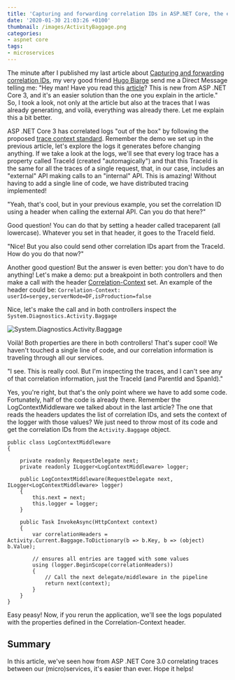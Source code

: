 ```yaml
---
title: 'Capturing and forwarding correlation IDs in ASP.NET Core, the easy way'
date: '2020-01-30 21:03:26 +0100'
thumbnail: /images/ActivityBaggage.png
categories:
- aspnet core
tags:
- microservices
---
```


The minute after I published my last article about [Capturing and forwarding correlation IDs](https://vgaltes.com/post/forwarding-correlation-ids-in-aspnetcore/), my very good friend [Hugo Biarge](https://twitter.com/hbiarge) send me a Direct Message telling me: "Hey man! Have you read this [article](https://devblogs.microsoft.com/aspnet/improvements-in-net-core-3-0-for-troubleshooting-and-monitoring-distributed-apps/)? This is new from  ASP .NET Core 3, and it's an easier solution than the one you explain in the article." So, I took a look, not only at the article but also at the traces that I was already generating, and voilà, everything was already there. Let me explain this a bit better.

ASP .NET Core 3 has correlated logs "out of the box" by following the proposed [trace context standard](https://www.w3.org/TR/trace-context/). Remember the demo we set up in the previous article, let's explore the logs it generates before changing anything. If we take a look at the logs, we'll see that every log trace has a property called TraceId (created "automagically") and that this TraceId is the same for all the traces of a single request, that, in our case, includes an "external" API making calls to an "internal" API. This is amazing! Without having to add a single line of code, we have distributed tracing implemented!

"Yeah, that's cool, but in your previous example, you set the correlation ID using a header when calling the external API. Can you do that here?" 

Good question! You can do that by setting a header called traceparent (all lowercase). Whatever you set in that header, it goes to the TraceId field.

"Nice! But you also could send other correlation IDs apart from the TraceId. How do you do that now?"

Another good question! But the answer is even better: you don't have to do anything! Let's make a demo: put a breakpoint in both controllers and then make a call with the header [Correlation-Context](https://github.com/w3c/correlation-context/blob/master/correlation_context/HTTP_HEADER_FORMAT.md) set. An example of the header could be: `Correlation-Context: userId=sergey,serverNode=DF,isProduction=false`

Nice, let's make the call and in both controllers inspect the `System.Diagnostics.Activity.Baggage`

![System.Diagnostics.Activity.Baggage](/images/ActivityBaggage.png)

Voilà! Both properties are there in both controllers! That's super cool! We haven't touched a single line of code, and our correlation information is traveling through all our services.

"I see. This is really cool. But I'm inspecting the traces, and I can't see any of that correlation information, just the TraceId (and ParentId and SpanId)."

Yes, you're right, but that's the only point where we have to add some code. Fortunately, half of the code is already there. Remember the LogContextMiddleware we talked about in the last article? The one that reads the headers updates the list of correlation IDs, and sets the context of the logger with those values? We just need to throw most of its code and get the correlation IDs from the `Activity.Baggage` object.

```
public class LogContextMiddleware  
{
  
    private readonly RequestDelegate next;	 
    private readonly ILogger<LogContextMiddleware> logger;	 
   	 
    public LogContextMiddleware(RequestDelegate next, ILogger<LogContextMiddleware> logger)	 
    {	 
        this.next = next;	 
        this.logger = logger;	 
    }	 
    
    public Task InvokeAsync(HttpContext context)	 
    {	 
        var correlationHeaders = Activity.Current.Baggage.ToDictionary(b => b.Key, b => (object) b.Value);	 
   
        // ensures all entries are tagged with some values	 
        using (logger.BeginScope(correlationHeaders))	 
        {	 
            // Call the next delegate/middleware in the pipeline	 
            return next(context);	 
        }	 
    }	 
}
```

Easy peasy! Now, if you rerun the application, we'll see the logs populated with the properties defined in the Correlation-Context header.

## Summary
In this article, we've seen how from ASP .NET Core 3.0 correlating traces between our (micro)services, it's easier than ever. Hope it helps!